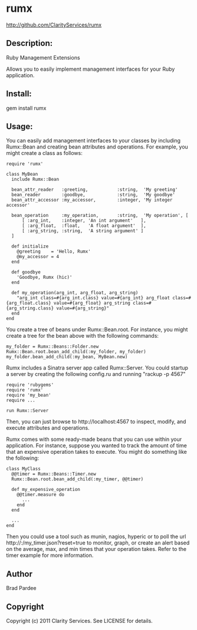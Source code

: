 # rumx

http://github.com/ClarityServices/rumx

## Description:

Ruby Management Extensions

Allows you to easily implement management interfaces for your Ruby application.

## Install:

  gem install rumx

## Usage:

You can easily add management interfaces to your classes by including Rumx::Bean and creating
bean attributes and operations.  For example, you might create a class as follows:

    require 'rumx'

    class MyBean
      include Rumx::Bean

      bean_attr_reader   :greeting,           :string,  'My greeting'
      bean_reader        :goodbye,            :string,  'My goodbye'
      bean_attr_accessor :my_accessor,        :integer, 'My integer accessor'

      bean_operation     :my_operation,       :string,  'My operation', [
          [ :arg_int,    :integer, 'An int argument'   ],
          [ :arg_float,  :float,   'A float argument'  ],
          [ :arg_string, :string,  'A string argument' ]
      ]

      def initialize
        @greeting    = 'Hello, Rumx'
        @my_accessor = 4
      end

      def goodbye
        'Goodbye, Rumx (hic)'
      end

      def my_operation(arg_int, arg_float, arg_string)
        "arg_int class=#{arg_int.class} value=#{arg_int} arg_float class=#{arg_float.class} value=#{arg_float} arg_string class=#{arg_string.class} value=#{arg_string}"
      end
    end

You create a tree of beans under Rumx::Bean.root.  For instance, you might create a tree for the bean above with the following commands:

    my_folder = Rumx::Beans::Folder.new
    Rumx::Bean.root.bean_add_child(:my_folder, my_folder)
    my_folder.bean_add_child(:my_bean, MyBean.new)

Rumx includes a Sinatra server app called Rumx::Server.  You could startup a server by creating the following config.ru and running "rackup -p 4567"

    require 'rubygems'
    require 'rumx'
    require 'my_bean'
    require ...

    run Rumx::Server

Then, you can just browse to http://localhost:4567 to inspect, modify, and execute attributes and operations.

Rumx comes with some ready-made beans that you can use within your application.  For instance, suppose you wanted to track the
amount of time that an expensive operation takes to execute.  You might do something like the following:

    class MyClass
      @@timer = Rumx::Beans::Timer.new
      Rumx::Bean.root.bean_add_child(:my_timer, @@timer)

      def my_expensive_operation
        @@timer.measure do
          ...
        end
      end

      ...
    end

Then you could use a tool such as munin, nagios, hyperic or <insert favorite monitoring tool here> to poll the url http://<my-host>:<my-port>/my_timer.json?reset=true
to monitor, graph, or create an alert based on the average, max, and min times that your operation takes.  Refer to the timer example for more information.

## Author

Brad Pardee

## Copyright

Copyright (c) 2011 Clarity Services. See LICENSE for details.
